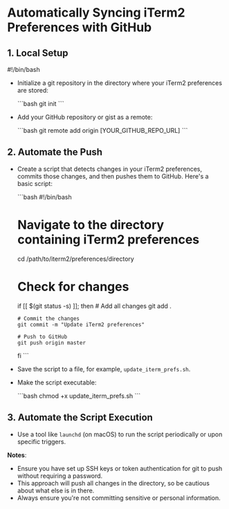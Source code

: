 # Automatically Syncing iTerm2 Preferences with GitHub

## 1. Local Setup
#!/bin/bash

- Initialize a git repository in the directory where your iTerm2 preferences are stored:

  \```bash
  git init
  \```

- Add your GitHub repository or gist as a remote:

  \```bash
  git remote add origin [YOUR_GITHUB_REPO_URL]
  \```

## 2. Automate the Push

- Create a script that detects changes in your iTerm2 preferences, commits those changes, and then pushes them to GitHub. Here's a basic script:

  \```bash
  #!/bin/bash

  # Navigate to the directory containing iTerm2 preferences
  cd /path/to/iterm2/preferences/directory

  # Check for changes
  if [[ $(git status -s) ]]; then
      # Add all changes
      git add .

      # Commit the changes
      git commit -m "Update iTerm2 preferences"

      # Push to GitHub
      git push origin master
  fi
  \```

- Save the script to a file, for example, `update_iterm_prefs.sh`.
  
- Make the script executable:

  \```bash
  chmod +x update_iterm_prefs.sh
  \```

## 3. Automate the Script Execution

- Use a tool like `launchd` (on macOS) to run the script periodically or upon specific triggers.

**Notes**:
- Ensure you have set up SSH keys or token authentication for git to push without requiring a password.
- This approach will push all changes in the directory, so be cautious about what else is in there.
- Always ensure you're not committing sensitive or personal information.
